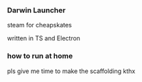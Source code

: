 ### Darwin Launcher
steam for cheapskates

written in TS and Electron

### how to run at home
pls give me time to make the scaffolding kthx
